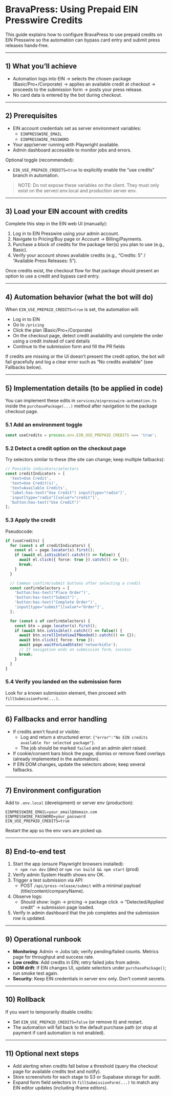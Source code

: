 # BravaPress: Using Prepaid EIN Presswire Credits

This guide explains how to configure BravaPress to use prepaid credits on EIN Presswire so the automation can bypass card entry and submit press releases hands‑free.

---

## 1) What you’ll achieve
- Automation logs into EIN → selects the chosen package (Basic/Pro+/Corporate) → applies an available credit at checkout → proceeds to the submission form → posts your press release.
- No card data is entered by the bot during checkout.

---

## 2) Prerequisites
- EIN account credentials set as server environment variables:
  - `EINPRESSWIRE_EMAIL`
  - `EINPRESSWIRE_PASSWORD`
- Your app/server running with Playwright available.
- Admin dashboard accessible to monitor jobs and errors.

Optional toggle (recommended):
- `EIN_USE_PREPAID_CREDITS=true` to explicitly enable the “use credits” branch in automation.

> NOTE: Do not expose these variables on the client. They must only exist on the server/.env.local and production server env.

---

## 3) Load your EIN account with credits
Complete this step in the EIN web UI (manually):
1. Log in to EIN Presswire using your admin account.
2. Navigate to Pricing/Buy page or Account → Billing/Payments.
3. Purchase a block of credits for the package tier(s) you plan to use (e.g., Basic).
4. Verify your account shows available credits (e.g., “Credits: 5” / “Available Press Releases: 5”).

Once credits exist, the checkout flow for that package should present an option to use a credit and bypass card entry.

---

## 4) Automation behavior (what the bot will do)
When `EIN_USE_PREPAID_CREDITS=true` is set, the automation will:
- Log in to EIN
- Go to `/pricing`
- Click the plan (Basic/Pro+/Corporate)
- On the checkout page, detect credit availability and complete the order using a credit instead of card details
- Continue to the submission form and fill the PR fields

If credits are missing or the UI doesn’t present the credit option, the bot will fail gracefully and log a clear error such as “No credits available” (see Fallbacks below).

---

## 5) Implementation details (to be applied in code)
You can implement these edits in `services/einpresswire-automation.ts` inside the `purchasePackage(...)` method after navigation to the package checkout page.

### 5.1 Add an environment toggle
```ts
const useCredits = process.env.EIN_USE_PREPAID_CREDITS === 'true';
```

### 5.2 Detect a credit option on the checkout page
Try selectors similar to these (the site can change; keep multiple fallbacks):
```ts
// Possible indicators/selectors
const creditIndicators = [
  'text=Use Credit',
  'text=Use Credit(s)',
  'text=Available Credits',
  'label:has-text("Use Credit") input[type="radio"]',
  'input[type="radio"][value*="credit"]',
  'button:has-text("Use Credit")'
];
```

### 5.3 Apply the credit
Pseudocode:
```ts
if (useCredits) {
  for (const s of creditIndicators) {
    const el = page.locator(s).first();
    if (await el.isVisible().catch(() => false)) {
      await el.click({ force: true }).catch(() => {});
      break;
    }
  }

  // Common confirm/submit buttons after selecting a credit
  const confirmSelectors = [
    'button:has-text("Place Order")',
    'button:has-text("Submit")',
    'button:has-text("Complete Order")',
    'input[type="submit"][value*="Order"]',
  ];

  for (const s of confirmSelectors) {
    const btn = page.locator(s).first();
    if (await btn.isVisible().catch(() => false)) {
      await btn.scrollIntoViewIfNeeded().catch(() => {});
      await btn.click({ force: true });
      await page.waitForLoadState('networkidle');
      // If navigation ends on submission form, success
      break;
    }
  }
}
```

### 5.4 Verify you landed on the submission form
Look for a known submission element, then proceed with `fillSubmissionForm(...)`.

---

## 6) Fallbacks and error handling
- If credits aren’t found or visible:
  - Log and return a structured error: `{"error":"No EIN credits available for selected package"}`.
  - The job should be marked `failed` and an admin alert raised.
- If cookie/consent bars block the page, dismiss or remove fixed overlays (already implemented in the automation).
- If EIN DOM changes, update the selectors above; keep several fallbacks.

---

## 7) Environment configuration
Add to `.env.local` (development) or server env (production):
```
EINPRESSWIRE_EMAIL=your_email@domain.com
EINPRESSWIRE_PASSWORD=your_password
EIN_USE_PREPAID_CREDITS=true
```
Restart the app so the env vars are picked up.

---

## 8) End‑to‑end test
1. Start the app (ensure Playwright browsers installed):
   - `npm run dev` (dev) or `npm run build && npm start` (prod)
2. Verify admin System Health shows env OK.
3. Trigger a test submission via API:
   - POST `/api/press-release/submit` with a minimal payload (title/content/companyName).
4. Observe logs:
   - Should show: login → pricing → package click → “Detected/Applied credit” → submission page loaded.
5. Verify in admin dashboard that the job completes and the submission row is updated.

---

## 9) Operational runbook
- **Monitoring**: Admin → Jobs tab; verify pending/failed counts. Metrics page for throughput and success rate.
- **Low credits**: Add credits in EIN; retry failed jobs from admin.
- **DOM drift**: If EIN changes UI, update selectors under `purchasePackage()`; run smoke test again.
- **Security**: Keep EIN credentials in server env only. Don’t commit secrets.

---

## 10) Rollback
If you want to temporarily disable credits:
- Set `EIN_USE_PREPAID_CREDITS=false` (or remove it) and restart.
- The automation will fall back to the default purchase path (or stop at payment if card automation is not enabled).

---

## 11) Optional next steps
- Add alerting when credits fall below a threshold (query the checkout page for available credits text and notify).
- Store screenshots for each stage to S3 or Supabase storage for audit.
- Expand form field selectors in `fillSubmissionForm(...)` to match any EIN editor updates (including iframe editors).
